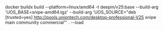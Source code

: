 docker buildx build --platform=linux/amd64 -t deepin/v25:base --build-arg 'UOS_BASE=snipe-amd64.tgz' --build-arg 'UOS_SOURCE="deb [trusted=yes] http://pools.uniontech.com/desktop-professional-V25 snipe main community commercial"' . --load
